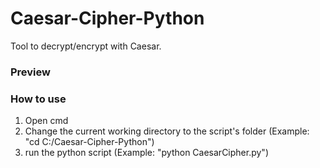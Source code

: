 # Caesar-Cipher-Python
Tool to decrypt/encrypt with Caesar.

### Preview

### How to use
1. Open cmd
2. Change the current working directory to the script's folder (Example: "cd C:/Caesar-Cipher-Python")
3. run the python script (Example: "python CaesarCipher.py")

